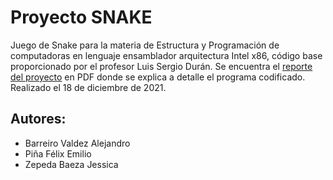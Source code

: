 # Proyecto SNAKE
Juego de Snake para la materia de Estructura y Programación de computadoras en lenguaje ensamblador arquitectura Intel x86, código base proporcionado por el profesor Luis Sergio Durán. Se encuentra el [reporte del proyecto](ProyectoSNAKE/p1.pdf) en PDF donde se explica a detalle el programa codificado.
Realizado el 18 de diciembre de 2021.

## Autores:
- Barreiro Valdez Alejandro
- Piña Félix Emilio
- Zepeda Baeza Jessica
